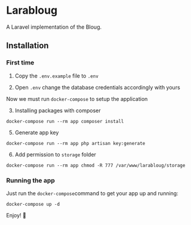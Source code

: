 # Larabloug

A Laravel implementation of the Bloug.

## Installation

### First time

1) Copy the `.env.example` file to `.env`

2) Open `.env` change the database credentials accordingly with yours

Now we must run `docker-compose` to setup the application

3) Installing packages with composer
```shell
docker-compose run --rm app composer install
```

5) Generate app key
```shell
docker-compose run --rm app php artisan key:generate
```

6) Add permission to `storage` folder
```shell
docker-compose run --rm app chmod -R 777 /var/www/larabloug/storage
```

### Running the app
Just run the `docker-compose`command to get your app up and running:
```shell
docker-compose up -d
```

Enjoy! 🚀
